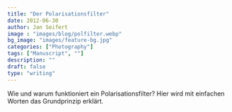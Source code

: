 ```yaml
---
title: "Der Polarisationsfilter"
date: 2012-06-30 
author: Jan Seifert
image : "images/blog/polfilter.webp"
bg_image: "images/feature-bg.jpg"
categories: ["Photography"]
tags: ["Manuscript", ""]
description: ""
draft: false
type: "writing"
---
```



Wie und warum funktioniert ein Polarisationsfilter? Hier wird mit einfachen Worten das Grundprinzip erklärt.
</p>
